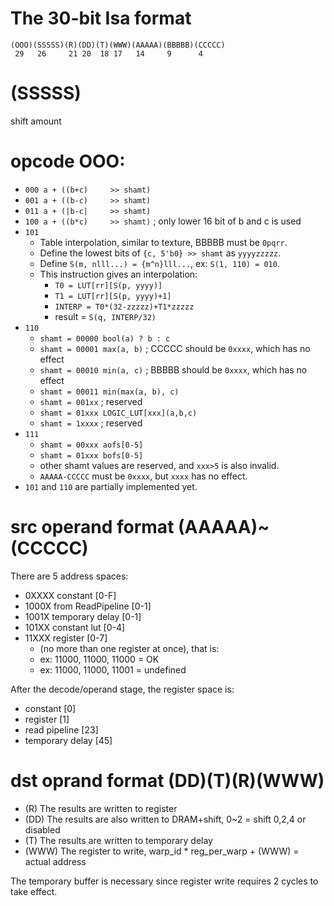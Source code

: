# The 30-bit Isa format

    (OOO)(SSSSS)(R)(DD)(T)(WWW)(AAAAA)(BBBBB)(CCCCC)
     29   26     21 20  18 17   14     9      4

# (SSSSS)
shift amount

# opcode OOO:

* `000 a + ((b+c)     >> shamt)`
* `001 a + ((b-c)     >> shamt)`
* `011 a + (|b-c|     >> shamt)`
* `100 a + ((b*c)     >> shamt)` ; only lower 16 bit of b and c is used
* `101`
	* Table interpolation, similar to texture, BBBBB must be `0pqrr`.
	* Define the lowest bits of `{c, 5'b0} >> shamt` as `yyyyzzzzz`.
	* Define `S(m, nlll...) = {m^n}lll...`, ex: `S(1, 110) = 010`.
	* This instruction gives an interpolation:
		* `T0 = LUT[rr][S(p, yyyy)]`
		* `T1 = LUT[rr][S(p, yyyy)+1]`
		* `INTERP = T0*(32-zzzzz)+T1*zzzzz`
		* result = `S(q, INTERP/32)`
* `110`
	* `shamt = 00000 bool(a) ? b : c`
	* `shamt = 00001 max(a, b)` ; CCCCC should be `0xxxx`, which has no effect
	* `shamt = 00010 min(a, c)` ; BBBBB should be `0xxxx`, which has no effect
	* `shamt = 00011 min(max(a, b), c)`
	* `shamt = 001xx` ; reserved
	* `shamt = 01xxx LOGIC_LUT[xxx](a,b,c)`
	* `shamt = 1xxxx` ; reserved
* `111`
	* `shamt = 00xxx aofs[0-5]`
	* `shamt = 01xxx bofs[0-5]`
	* other shamt values are reserved, and `xxx>5` is also invalid.
	* `AAAAA-CCCCC` must be `0xxxx`, but `xxxx` has no effect.
* `101` and `110` are partially implemented yet.

# src operand format (AAAAA)~(CCCCC)

There are 5 address spaces:

* 0XXXX constant [0-F]
* 1000X from ReadPipeline [0-1]
* 1001X temporary delay [0-1]
* 101XX constant lut [0-4]
* 11XXX register [0-7]
	* (no more than one register at once), that is:
	* ex: 11000, 11000, 11000 = OK
	* ex: 11000, 11000, 11001 = undefined

After the decode/operand stage, the register space is:

* constant [0]
* register [1]
* read pipeline [23]
* temporary delay [45]

# dst oprand format (DD)(T)(R)(WWW)

* (R) The results are written to register
* (DD) The results are also written to DRAM+shift, 0~2 = shift 0,2,4 or disabled
* (T) The results are written to temporary delay
* (WWW) The register to write, warp_id * reg_per_warp + (WWW) = actual address

The temporary buffer is necessary since register
write requires 2 cycles to take effect.
